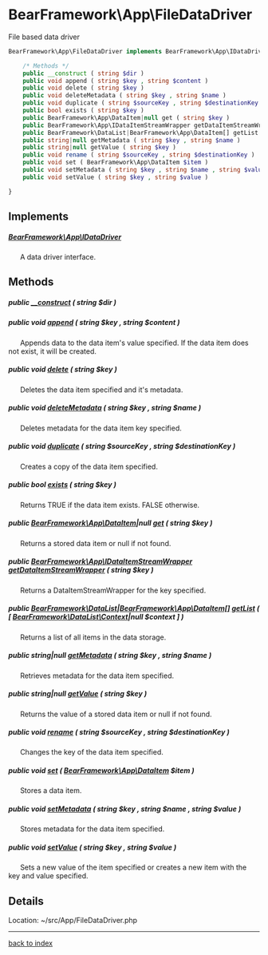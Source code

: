 # BearFramework\App\FileDataDriver

File based data driver

```php
BearFramework\App\FileDataDriver implements BearFramework\App\IDataDriver {

	/* Methods */
	public __construct ( string $dir )
	public void append ( string $key , string $content )
	public void delete ( string $key )
	public void deleteMetadata ( string $key , string $name )
	public void duplicate ( string $sourceKey , string $destinationKey )
	public bool exists ( string $key )
	public BearFramework\App\DataItem|null get ( string $key )
	public BearFramework\App\IDataItemStreamWrapper getDataItemStreamWrapper ( string $key )
	public BearFramework\DataList|BearFramework\App\DataItem[] getList ( [ BearFramework\DataList\Context|null $context ] )
	public string|null getMetadata ( string $key , string $name )
	public string|null getValue ( string $key )
	public void rename ( string $sourceKey , string $destinationKey )
	public void set ( BearFramework\App\DataItem $item )
	public void setMetadata ( string $key , string $name , string $value )
	public void setValue ( string $key , string $value )

}
```

## Implements

##### [BearFramework\App\IDataDriver](bearframework.app.idatadriver.class.md)

&nbsp;&nbsp;&nbsp;&nbsp;&nbsp;&nbsp;A data driver interface.

## Methods

##### public [__construct](bearframework.app.filedatadriver.__construct.method.md) ( string $dir )

##### public void [append](bearframework.app.filedatadriver.append.method.md) ( string $key , string $content )

&nbsp;&nbsp;&nbsp;&nbsp;&nbsp;&nbsp;Appends data to the data item's value specified. If the data item does not exist, it will be created.

##### public void [delete](bearframework.app.filedatadriver.delete.method.md) ( string $key )

&nbsp;&nbsp;&nbsp;&nbsp;&nbsp;&nbsp;Deletes the data item specified and it's metadata.

##### public void [deleteMetadata](bearframework.app.filedatadriver.deletemetadata.method.md) ( string $key , string $name )

&nbsp;&nbsp;&nbsp;&nbsp;&nbsp;&nbsp;Deletes metadata for the data item key specified.

##### public void [duplicate](bearframework.app.filedatadriver.duplicate.method.md) ( string $sourceKey , string $destinationKey )

&nbsp;&nbsp;&nbsp;&nbsp;&nbsp;&nbsp;Creates a copy of the data item specified.

##### public bool [exists](bearframework.app.filedatadriver.exists.method.md) ( string $key )

&nbsp;&nbsp;&nbsp;&nbsp;&nbsp;&nbsp;Returns TRUE if the data item exists. FALSE otherwise.

##### public [BearFramework\App\DataItem](bearframework.app.dataitem.class.md)|null [get](bearframework.app.filedatadriver.get.method.md) ( string $key )

&nbsp;&nbsp;&nbsp;&nbsp;&nbsp;&nbsp;Returns a stored data item or null if not found.

##### public [BearFramework\App\IDataItemStreamWrapper](bearframework.app.idataitemstreamwrapper.class.md) [getDataItemStreamWrapper](bearframework.app.filedatadriver.getdataitemstreamwrapper.method.md) ( string $key )

&nbsp;&nbsp;&nbsp;&nbsp;&nbsp;&nbsp;Returns a DataItemStreamWrapper for the key specified.

##### public [BearFramework\DataList](bearframework.datalist.class.md)|[BearFramework\App\DataItem[]](bearframework.app.dataitem.class.md) [getList](bearframework.app.filedatadriver.getlist.method.md) ( [ [BearFramework\DataList\Context](bearframework.datalist.context.class.md)|null $context ] )

&nbsp;&nbsp;&nbsp;&nbsp;&nbsp;&nbsp;Returns a list of all items in the data storage.

##### public string|null [getMetadata](bearframework.app.filedatadriver.getmetadata.method.md) ( string $key , string $name )

&nbsp;&nbsp;&nbsp;&nbsp;&nbsp;&nbsp;Retrieves metadata for the data item specified.

##### public string|null [getValue](bearframework.app.filedatadriver.getvalue.method.md) ( string $key )

&nbsp;&nbsp;&nbsp;&nbsp;&nbsp;&nbsp;Returns the value of a stored data item or null if not found.

##### public void [rename](bearframework.app.filedatadriver.rename.method.md) ( string $sourceKey , string $destinationKey )

&nbsp;&nbsp;&nbsp;&nbsp;&nbsp;&nbsp;Changes the key of the data item specified.

##### public void [set](bearframework.app.filedatadriver.set.method.md) ( [BearFramework\App\DataItem](bearframework.app.dataitem.class.md) $item )

&nbsp;&nbsp;&nbsp;&nbsp;&nbsp;&nbsp;Stores a data item.

##### public void [setMetadata](bearframework.app.filedatadriver.setmetadata.method.md) ( string $key , string $name , string $value )

&nbsp;&nbsp;&nbsp;&nbsp;&nbsp;&nbsp;Stores metadata for the data item specified.

##### public void [setValue](bearframework.app.filedatadriver.setvalue.method.md) ( string $key , string $value )

&nbsp;&nbsp;&nbsp;&nbsp;&nbsp;&nbsp;Sets a new value of the item specified or creates a new item with the key and value specified.

## Details

Location: ~/src/App/FileDataDriver.php

---

[back to index](index.md)


